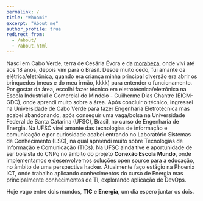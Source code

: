 ```yaml
---
permalink: /
title: "Whoami"
excerpt: "About me"
author_profile: true
redirect_from: 
  - /about/
  - /about.html
---
```


  Nasci em Cabo Verde, terra de Cesária Évora e da [morabeza][1], onde vivi até aos 18 anos, depois vim para o Brasil. Desde muito cedo, fui amante da elétrica/eletrônica, quando  era criança minha principal diversão era abrir os brinquedos (meus e do meu irmão, kkkk) para entender o funcionamento. Por gostar da área, escolhi fazer técnico em eletrotécnica/eletrônica na  Escola Industrial e Comercial do Mindelo - Guilherme Dias Chantre (EICM-GDC), onde aprendi muito sobre a área. Após concluir o técnico, ingressei na Universidade de Cabo Verde para fazer Engenharia Eletrotécnica mas acabei abandonando, após conseguir uma vaga/bolsa  na  Universidade Federal de Santa Catarina (UFSC), Brasil, no curso  de Engenharia de Energia. Na UFSC virei amante das tecnologias de informação e comunicação  e por curiosidade acabei entrando no Laboratório Sistemas de Conhecimento (LSC), na qual apreendi muito sobre Tecnologias de Informação e Comunicação (TICs). Na UFSC ainda tive e aportunidade de ser bolsista do CNPq no âmbito do projeto **Conexão Escola Mundo**, onde implementamos e desenvolvemos soluções open source para a educação, no âmbito de uma perspectiva hacker. Atualmente faço estágio na Phoenix ICT, onde trabalho aplicando conhecimentos do curso de Energia mas principalmente conhecimentos de TI, explorando aplicação de DevOps.


  Hoje vago entre dois mundos, **TIC** e  **Energia**, um dia espero juntar os dois.

  [1]:https://ciberduvidas.iscte-iul.pt/consultorio/perguntas/o-regionalismo-morabeza-cabo-verde/24609
